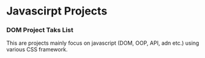 # Javascirpt Projects

### DOM Project Taks List
This are projects mainly focus on javascript (DOM, OOP, API, adn etc.) using various CSS framework. 